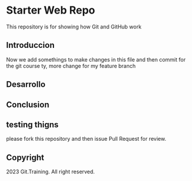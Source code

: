 # Starter Web Repo

This repository is for showing how Git and GitHub work


## Introduccion

Now we add somethings to make changes in this file and then commit for the git course ty, more change for my feature branch

## Desarrollo

## Conclusion 

## testing thigns

please fork this repository and then issue Pull Request for review. 

## Copyright 

2023 Git.Training. All right reserved.
